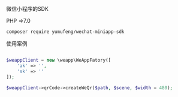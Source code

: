 微信小程序的SDK


PHP =>7.0

`composer require yumufeng/wechat-miniapp-sdk`


使用案例

```php 

$weappClient = new \weapp\WeAppFatory([
    'ak' => '',
    'sk' => ''
]);

$weappClient->qrCode->createWeQr($path, $scene, $width = 480);

```